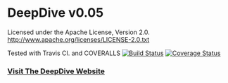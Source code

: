 # DeepDive v0.05

Licensed under the Apache License, Version 2.0. http://www.apache.org/licenses/LICENSE-2.0.txt

Tested with Travis CI. and COVERALLS
[![Build Status](https://travis-ci.org/HazyResearch/deepdive.svg?branch=master)](https://travis-ci.org/HazyResearch/deepdive)
[![Coverage Status](https://coveralls.io/repos/HazyResearch/deepdive/badge.svg?branch=master)](https://coveralls.io/r/HazyResearch/deepdive?branch=master)

### [Visit The DeepDive Website](http://deepdive.stanford.edu)
